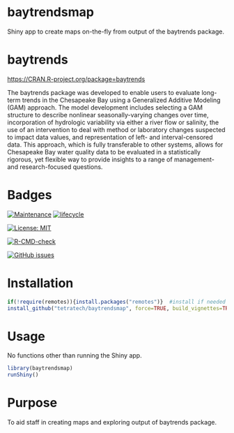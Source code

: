 # baytrendsmap

Shiny app to create maps on-the-fly from output of the baytrends package.

# baytrends

https://CRAN.R-project.org/package=baytrends 

The baytrends package was developed to enable users to evaluate long-term trends in the Chesapeake Bay using a Generalized Additive Modeling (GAM) approach. The model development includes selecting a GAM structure to describe nonlinear seasonally-varying changes over time, incorporation of hydrologic variability via either a river flow or salinity, the use of an intervention to deal with method or laboratory changes suspected to impact data values, and representation of left- and interval-censored data. This approach, which is fully transferable to other systems, allows for Chesapeake Bay water quality data to be evaluated in a statistically rigorous, yet flexible way to provide insights to a range of management- and research-focused questions.

# Badges
<!-- badges: start -->
[![Maintenance](https://img.shields.io/badge/Maintained%3F-yes-green.svg)](https://GitHub.com/tetratech/baytrendsmap/graphs/commit-activity)
[![lifecycle](https://img.shields.io/badge/lifecycle-stable-green.svg)](https://www.tidyverse.org/lifecycle/#stable)

[![License: MIT](https://img.shields.io/badge/license-MIT-blue.svg)](https://cran.r-project.org/web/licenses/MIT)

[![R-CMD-check](https://github.com/leppott/baytrends_map/actions/workflows/R-CMD-check.yaml/badge.svg)](https://github.com/leppott/baytrends_map/actions/workflows/R-CMD-check.yaml)

[![GitHub issues](https://img.shields.io/github/issues/tetratech/baytrendsmap.svg)](https://GitHub.com/tetratech/baytrendsmap/issues/)
<!-- badges: end -->

# Installation

``` r
if(!require(remotes)){install.packages("remotes")}  #install if needed
install_github("tetratech/baytrendsmap", force=TRUE, build_vignettes=TRUE, dependencies = TRUE)
```

# Usage
No functions other than running the Shiny app.

```r
library(baytrendsmap)
runShiny()
```

# Purpose

To aid staff in creating maps and exploring output of baytrends package.
